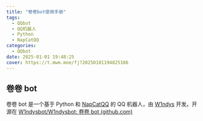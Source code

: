 ```yaml
---
title: "卷卷bot使用手册"
tags:
  - QQbot
  - QQ机器人
  - Python
  - NapCatQQ
categories:
  - QQbot
date: 2025-01-01 19:48:25
cover: https://t.mwm.moe/fj?20250101194825186
---
```


## 卷卷 bot

卷卷 bot 是一个基于 Python 和 [NapCatQQ](https://github.com/NapNeko) 的 QQ 机器人，由 [W1ndys](https://github.com/W1ndys) 开发。开源在 [W1ndysbot/W1ndysbot: 卷卷 bot (github.com)](https://github.com/W1ndysBot/W1ndysBot)


